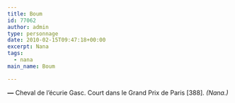 ```yaml
---
title: Boum
id: 77062
author: admin
type: personnage
date: 2010-02-15T09:47:18+00:00
excerpt: Nana
tags:
  - nana
main_name: Boum

---
```

**—** Cheval de l&rsquo;écurie Gasc. Court dans le Grand Prix de Paris [388]. _(Nana.)_